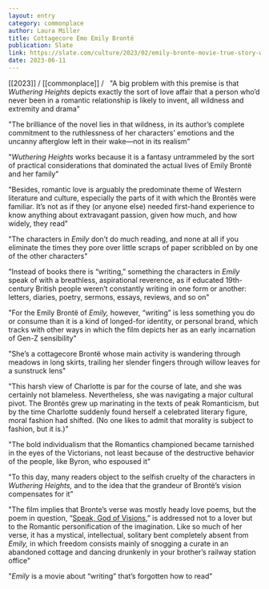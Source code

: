 ```yaml
---
layout: entry
category: commonplace
author: Laura Miller
title: Cottagecore Emo Emily Brontë
publication: Slate
link: https://slate.com/culture/2023/02/emily-bronte-movie-true-story-wuthering-heights.html?via=rss
date: 2023-06-11
---
```


[[2023]] / [[commonplace]] / 
 
"A big problem with this premise is that *Wuthering Heights* depicts exactly the sort of love affair that a person who’d never been in a romantic relationship is likely to invent, all wildness and extremity and drama"

"The brilliance of the novel lies in that wildness, in its author’s complete commitment to the ruthlessness of her characters’ emotions and the uncanny afterglow left in their wake—not in its realism"

"*Wuthering Heights* works because it is a fantasy untrammeled by the sort of practical considerations that dominated the actual lives of Emily Brontë and her family"

"Besides, romantic love is arguably the predominate theme of Western literature and culture, especially the parts of it with which the Brontës were familiar. It’s not as if they (or anyone else) needed first-hand experience to know anything about extravagant passion, given how much, and how widely, they read"

"The characters in *Emily* don’t do much reading, and none at all if you eliminate the times they pore over little scraps of paper scribbled on by one of the other characters"

"Instead of books there is “writing,” something the characters in *Emily* speak of with a breathless, aspirational reverence, as if educated 19th-century British people weren’t constantly writing in one form or another: letters, diaries, poetry, sermons, essays, reviews, and so on"

"For the Emily Brontë of *Emily,* however, “writing” is less something you do or consume than it is a kind of longed-for identity, or personal brand, which tracks with other ways in which the film depicts her as an early incarnation of Gen-Z sensibility"

"She’s a cottagecore Brontë whose main activity is wandering through meadows in long skirts, trailing her slender fingers through willow leaves for a sunstruck lens"

"This harsh view of Charlotte is par for the course of late, and she was certainly not blameless. Nevertheless, she was navigating a major cultural pivot. The Brontës grew up marinating in the texts of peak Romanticism, but by the time Charlotte suddenly found herself a celebrated literary figure, moral fashion had shifted. (No one likes to admit that morality is subject to fashion, but it is.)"

"The bold individualism that the Romantics championed became tarnished in the eyes of the Victorians, not least because of the destructive behavior of the people, like Byron, who espoused it"

"To this day, many readers object to the selfish cruelty of the characters in *Wuthering Heights,* and to the idea that the grandeur of Brontë’s vision compensates for it"

"The film implies that Bronte’s verse was mostly heady love poems, but the poem in question, “[Speak, God of Visions](https://allpoetry.com/Speak,-God-Of-Visions),” is addressed not to a lover but to the Romantic personification of the imagination. Like so much of her verse, it has a mystical, intellectual, solitary bent completely absent from *Emily,* in which freedom consists mainly of snogging a curate in an abandoned cottage and dancing drunkenly in your brother’s railway station office"

"*Emily* is a movie about “writing” that’s forgotten how to read"
